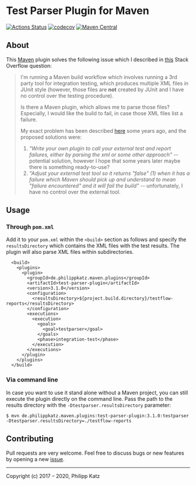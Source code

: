 Test Parser Plugin for Maven
============================

[![Actions Status](https://github.com/qqilihq/maven-test-parser-plugin/workflows/CI/badge.svg)](https://github.com/qqilihq/maven-test-parser-plugin/actions)
[![codecov](https://codecov.io/gh/qqilihq/maven-test-parser-plugin/branch/master/graph/badge.svg)](https://codecov.io/gh/qqilihq/maven-test-parser-plugin)
[![Maven Central](https://maven-badges.herokuapp.com/maven-central/de.philippkatz.maven.plugins/test-parser-plugin/badge.svg)](http://mvnrepository.com/artifact/de.philippkatz.maven.plugins/test-parser-plugin)

About
-----

This [Maven][3] plugin solves the following issue which I described in [this][2] Stack Overflow question:

> I'm running a Maven build workflow which involves running a 3rd party tool for integration testing, which produces multiple XML files in JUnit style (however, those files are **not** created by JUnit and I have no control over the testing procedure).
> 
> Is there a Maven plugin, which allows me to parse those files? Especially, I would like the build to fail, in case those XML files list a failure.
> 
> My exact problem has been described [here][1] some years ago, and the proposed solutions were:
> 
> 1. *"Write your own plugin to call your external test and report failures,
either by parsing the xml or some other approach"* -- potential solution, however I hope that some years later maybe there is something ready-to-use?
> 2. *"Adjust your external test tool so it returns "false" (1) when it has a
failure which Maven should pick up and understand to mean "failure
encountered" and it will fail the build"* -- unfortunately, I have no control over the external tool.


Usage
-----

### Through `pom.xml`

Add it to your `pom.xml` within the `<build>` section as follows and specify the `resultsDirectory` which contains the XML files with the test results. The plugin will also parse XML files within subdirectories.

```
  <build>
    <plugins>
      <plugin>
        <groupId>de.philippkatz.maven.plugins</groupId>
        <artifactId>test-parser-plugin</artifactId>
        <version>3.1.0</version>
        <configuration>
          <resultsDirectory>${project.build.directory}/testflow-reports</resultsDirectory>
        </configuration>
        <executions>
          <execution>
            <goals>
              <goal>testparser</goal>
            </goals>
            <phase>integration-test</phase>
          </execution>
        </executions>
      </plugin>
    </plugins>
  </build>
```

### Via command line

In case you want to use it stand alone without a Maven project, you can still execute the plugin directly on the command line. Pass the path to the results directory with the `-Dtestparser.resultsDirectory` parameter:

```
$ mvn de.philippkatz.maven.plugins:test-parser-plugin:3.1.0:testparser -Dtestparser.resultsDirectory=./testflow-reports
```

Contributing
------------

Pull requests are very welcome. Feel free to discuss bugs or new features by
opening a new [issue][2].


- - -

Copyright (c) 2017 – 2020, Philipp Katz


  [1]: http://maven.40175.n5.nabble.com/How-to-parse-JUnit-report-xml-that-causes-build-to-pass-fail-td5433750.html
  [2]: http://stackoverflow.com/questions/33857858/parse-junit-result-xml-format-created-by-3rd-party-tool-with-maven
  [3]: https://maven.apache.org
  [4]: https://github.com/qqilihq/maven-test-parser-plugin/issues
